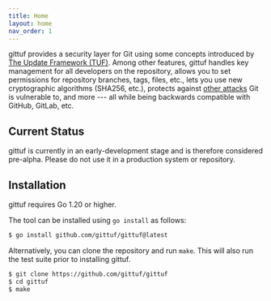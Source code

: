 ```yaml
---
title: Home
layout: home
nav_order: 1
---
```


gittuf provides a security layer for Git using some concepts introduced by [The
Update Framework (TUF)]. Among other features, gittuf handles key management for
all developers on the repository, allows you to set permissions for repository
branches, tags, files, etc., lets you use new cryptographic algorithms (SHA256,
etc.), protects against [other attacks] Git is vulnerable to, and more --- all
while being backwards compatible with GitHub, GitLab, etc.

## Current Status

gittuf is currently in an early-development stage and is therefore considered
pre-alpha. Please do not use it in a production system or repository.

## Installation

gittuf requires Go 1.20 or higher.

The tool can be installed using `go install` as follows:

```bash
$ go install github.com/gittuf/gittuf@latest
```

Alternatively, you can clone the repository and run `make`. This will also run
the test suite prior to installing gittuf.

```bash
$ git clone https://github.com/gittuf/gittuf
$ cd gittuf
$ make
```

[The Update Framework (TUF)]: https://theupdateframework.io
[other attacks]: https://ssl.engineering.nyu.edu/papers/torres_toto_usenixsec-2016.pdf
